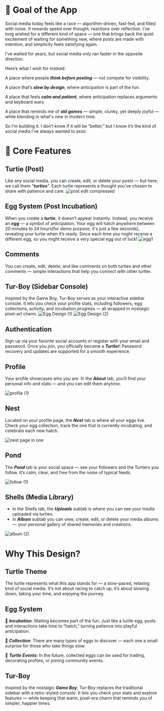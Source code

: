 # 🌿 Goal of the App
Social media today feels like a race — algorithm-driven, fast-fed, and filled with noise. It rewards speed over thought, reactions over reflection. I’ve long wished for a different kind of space — one that brings back the quiet excitement of waiting for something new, where posts are made with intention, and simplicity feels satisfying again.

I’ve waited for years, but social media only ran faster in the opposite direction.

Here’s what I wish for instead:

A place where people ***think before posting*** — not compete for visibility.

A place that’s ***slow by design***, where anticipation is part of the fun.

A place that feels ***calm and patient***, where anticipation replaces arguments and keyboard wars.

A place that reminds me of ***old games*** — simple, clunky, yet deeply joyful — while blending in what's new in modern time.

So I’m building it.
I don’t know if it will be “better,” but I know it’s the kind of social media I’ve always wanted to exist.


# 🐢 Core Features
## Turtie (Post)
Like any social media, you can create, edit, or delete your posts — but here, we call them "***turties***". Each turtie represents a thought you’ve chosen to share with patience and care.
![post edit compressed](https://github.com/user-attachments/assets/79fda65c-c0b9-484d-b768-e36cce77fc3b)

## Egg System (Post Incubation)
When you create a ***turtie***, it doesn’t appear instantly. Instead, you receive an ***egg*** — a symbol of anticipation. Your egg will hatch anywhere between 20 minutes to 24 hours(for demo purpose, it's just a few seconds), revealing your turtie when it’s ready. Since each time you might receive a different egg, so you might receive a very special egg out of luck!
![egg1](https://github.com/user-attachments/assets/73438658-8748-4415-8587-33928b0af825)


## Comments
You can create, edit, delete, and like comments on both turties and other comments — simple interactions that help you connect with other turtler.

## Tur-Boy (Sidebar Console)
Inspired by the Game Boy, Tur-Boy serves as your interactive sidebar console. It lets you check your profile stats, including followers, egg collections, activity, and incubation progress — all wrapped in nostalgic pixel-art charm.
![Egg Design (1)](https://github.com/user-attachments/assets/608070f9-cc8c-4ab6-aac4-08c9cc4ea01c)
![Egg Design (2)](https://github.com/user-attachments/assets/971ebce6-f9f7-4206-ac2d-0b61642f28c5)

## Authentication
Sign up via your favorite social accounts or register with your email and password. Once you join, you officially become a ***Turtler***! Password recovery and updates are supported for a smooth experience.

## Profile
Your profile showcases who you are. In the ***About*** tab, you’ll find your personal info and stats — and you can edit them anytime.

![profile (1)](https://github.com/user-attachments/assets/464b2a93-8597-46db-bd7c-fab2c50b12ec)

## Nest
Located on your profile page, the ***Nest*** tab is where all your eggs live. Check your egg collection, track the one that is currently incubating, and celebrate each new hatch.

![nest page in one](https://github.com/user-attachments/assets/386b8a68-e0f8-4d3c-a8ca-e7700ed3a944)

## Pond
The ***Pond*** tab is your social space — see your followers and the Turtlers you follow. It’s calm, clear, and free from the noise of typical feeds.

![follow (1)](https://github.com/user-attachments/assets/df63fa8b-4afb-4ada-aa47-74ceac4d3327)


## Shells (Media Library)
- In the Shells tab, the ***Uploads*** subtab is where you can see your media uploaded via turties.
- In ***Album*** subtab you can view, create, edit, or delete your media albums — your personal gallery of shared memories and creations.

![album (2)](https://github.com/user-attachments/assets/f25d6924-1dad-42fe-a2b8-41344d07f87b)

  
# Why This Design?
## Turtle Theme
The turtle represents what this app stands for — a slow-paced, relaxing kind of social media. It’s not about racing to catch up; it’s about slowing down, taking your time, and enjoying the journey.

## Egg System

🥚 ***Incubation***: Waiting becomes part of the fun. Just like a turtle egg, posts and interactions take time to “hatch,” turning patience into playful anticipation.

🎁 ***Collection***: There are many types of eggs to discover — each one a small surprise for those who take things slow.

🌊 ***Turtle Events***: In the future, collected eggs can be used for trading, decorating profiles, or joining community events.

## Tur-Boy
Inspired by the nostalgic ***Game Boy***, Tur-Boy replaces the traditional sidebar with a retro-styled console. It lets you check your stats and explore features — while keeping that warm, pixel-era charm that reminds you of simpler, happier times.
